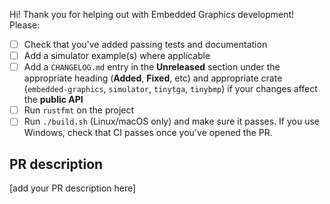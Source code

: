 Hi! Thank you for helping out with Embedded Graphics development! Please:

- [ ] Check that you've added passing tests and documentation
- [ ] Add a simulator example(s) where applicable
- [ ] Add a `CHANGELOG.md` entry in the **Unreleased** section under the appropriate heading (**Added**, **Fixed**, etc) and appropriate crate (`embedded-graphics`, `simulator`, `tinytga`, `tinybmp`) if your changes affect the **public API**
- [ ] Run `rustfmt` on the project
- [ ] Run `./build.sh` (Linux/macOS only) and make sure it passes. If you use Windows, check that CI passes once you've opened the PR.

## PR description

[add your PR description here]
